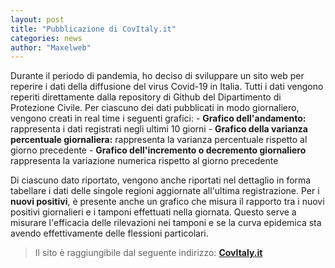 ```yaml
---
layout: post
title: "Pubblicazione di CovItaly.it"
categories: news
author: "Maxelweb"
---
```


Durante il periodo di pandemia, ho deciso di sviluppare un sito web per reperire i dati della diffusione del virus Covid-19 in Italia. Tutti i dati vengono reperiti direttamente dalla repository di Github del Dipartimento di Protezione Civile. Per ciascuno dei dati pubblicati in modo giornaliero, vengono creati in real time i seguenti grafici:
    - **Grafico dell'andamento:** rappresenta i dati registrati negli ultimi 10 giorni
    - **Grafico della varianza percentuale giornaliera:** rappresenta la varianza percentuale rispetto al giorno precedente
    - **Grafico dell'incremento o decremento giornaliero** rappresenta la variazione numerica rispetto al giorno precedente

Di ciascuno dato riportato, vengono anche riportati nel dettaglio in forma tabellare i dati delle singole regioni aggiornate all'ultima registrazione.
Per i **nuovi positivi**, è presente anche un grafico che misura il rapporto tra i nuovi positivi giornalieri e i tamponi effettuati nella giornata. Questo serve a misurare l'efficacia delle rilevazioni nei tamponi e se la curva epidemica sta avendo effettivamente delle flessioni particolari.

> Il sito è raggiungibile dal seguente indirizzo: **[CovItaly.it](https://covitaly.it)**
